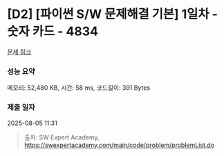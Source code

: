 # [D2] [파이썬 S/W 문제해결 기본] 1일차 - 숫자 카드 - 4834 

[문제 링크](https://swexpertacademy.com/main/code/problem/problemDetail.do?contestProbId=AWTLVouKpUgDFAVT) 

### 성능 요약

메모리: 52,480 KB, 시간: 58 ms, 코드길이: 391 Bytes

### 제출 일자

2025-08-05 11:31



> 출처: SW Expert Academy, https://swexpertacademy.com/main/code/problem/problemList.do
